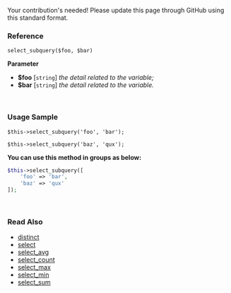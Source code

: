 Your contribution's needed!
Please update this page through GitHub using this standard format.

### Reference
`select_subquery($foo, $bar)`

**Parameter**
* **$foo** [`string`] *the detail related to the variable;*
* **$bar** [`string`] *the detail related to the variable.*

&nbsp;

### Usage Sample
`$this->select_subquery('foo', 'bar');`

`$this->select_subquery('baz', 'qux');`

**You can use this method in groups as below:**
```php
$this->select_subquery([
    'foo' => 'bar',
    'baz' => 'qux'
]);
```

&nbsp;

### Read Also
* [distinct](./distinct)
* [select](./select)
* [select_avg](./select_avg)
* [select_count](./select_count)
* [select_max](./select_max)
* [select_min](./select_min)
* [select_sum](./select_sum)
